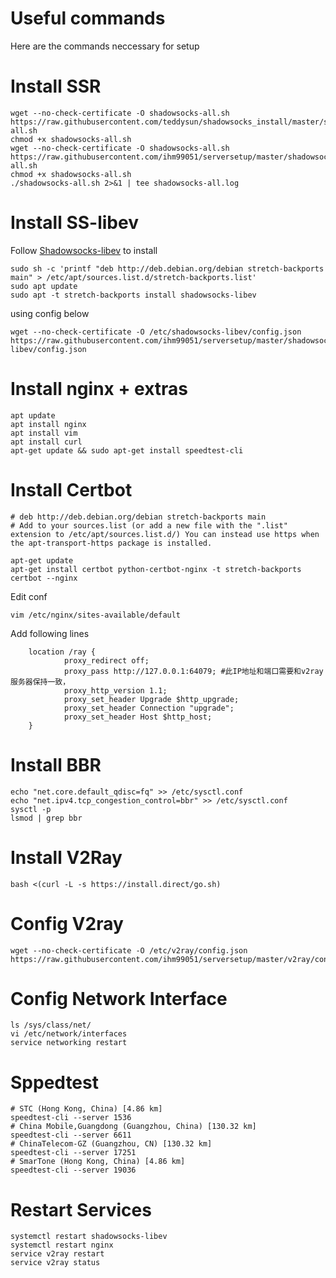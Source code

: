 # Useful commands
Here are the commands neccessary for setup

# Install SSR
```
wget --no-check-certificate -O shadowsocks-all.sh https://raw.githubusercontent.com/teddysun/shadowsocks_install/master/shadowsocks-all.sh
chmod +x shadowsocks-all.sh
wget --no-check-certificate -O shadowsocks-all.sh https://raw.githubusercontent.com/ihm99051/serversetup/master/shadowsocks-all.sh
chmod +x shadowsocks-all.sh
./shadowsocks-all.sh 2>&1 | tee shadowsocks-all.log
```

# Install SS-libev
Follow [Shadowsocks-libev](https://github.com/shadowsocks/shadowsocks-libev) to install
```
sudo sh -c 'printf "deb http://deb.debian.org/debian stretch-backports main" > /etc/apt/sources.list.d/stretch-backports.list'
sudo apt update
sudo apt -t stretch-backports install shadowsocks-libev
```

using config below
```
wget --no-check-certificate -O /etc/shadowsocks-libev/config.json https://raw.githubusercontent.com/ihm99051/serversetup/master/shadowsocks-libev/config.json
```

# Install nginx + extras
```
apt update
apt install nginx
apt install vim
apt install curl
apt-get update && sudo apt-get install speedtest-cli
```

# Install Certbot
```
# deb http://deb.debian.org/debian stretch-backports main
# Add to your sources.list (or add a new file with the ".list" extension to /etc/apt/sources.list.d/) You can instead use https when the apt-transport-https package is installed.

apt-get update
apt-get install certbot python-certbot-nginx -t stretch-backports
certbot --nginx
```

Edit conf
```
vim /etc/nginx/sites-available/default
```
Add following lines
```
	location /ray {
        	proxy_redirect off;
        	proxy_pass http://127.0.0.1:64079; #此IP地址和端口需要和v2ray服务器保持一致，
        	proxy_http_version 1.1;
        	proxy_set_header Upgrade $http_upgrade;
        	proxy_set_header Connection "upgrade";
        	proxy_set_header Host $http_host;
	}
```

# Install BBR
```
echo "net.core.default_qdisc=fq" >> /etc/sysctl.conf
echo "net.ipv4.tcp_congestion_control=bbr" >> /etc/sysctl.conf
sysctl -p
lsmod | grep bbr
```

# Install V2Ray
```
bash <(curl -L -s https://install.direct/go.sh)
```

# Config V2ray
```
wget --no-check-certificate -O /etc/v2ray/config.json https://raw.githubusercontent.com/ihm99051/serversetup/master/v2ray/config.json
```

# Config Network Interface
```
ls /sys/class/net/
vi /etc/network/interfaces
service networking restart
```

# Sppedtest
```
# STC (Hong Kong, China) [4.86 km]
speedtest-cli --server 1536
# China Mobile,Guangdong (Guangzhou, China) [130.32 km]
speedtest-cli --server 6611
# ChinaTelecom-GZ (Guangzhou, CN) [130.32 km]
speedtest-cli --server 17251
# SmarTone (Hong Kong, China) [4.86 km]
speedtest-cli --server 19036
```

# Restart Services
```
systemctl restart shadowsocks-libev
systemctl restart nginx
service v2ray restart
service v2ray status
```

